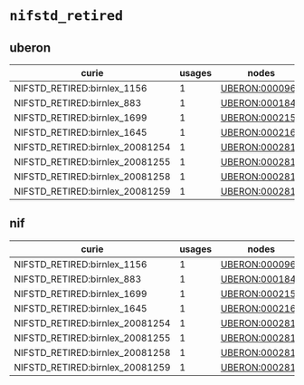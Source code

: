 # `nifstd_retired`

## uberon

| curie                           |   usages | nodes                                                           |
|---------------------------------|----------|-----------------------------------------------------------------|
| NIFSTD_RETIRED:birnlex_1156     |        1 | [UBERON:0000966](http://purl.obolibrary.org/obo/UBERON_0000966) |
| NIFSTD_RETIRED:birnlex_883      |        1 | [UBERON:0001844](http://purl.obolibrary.org/obo/UBERON_0001844) |
| NIFSTD_RETIRED:birnlex_1699     |        1 | [UBERON:0002152](http://purl.obolibrary.org/obo/UBERON_0002152) |
| NIFSTD_RETIRED:birnlex_1645     |        1 | [UBERON:0002163](http://purl.obolibrary.org/obo/UBERON_0002163) |
| NIFSTD_RETIRED:birnlex_20081254 |        1 | [UBERON:0002814](http://purl.obolibrary.org/obo/UBERON_0002814) |
| NIFSTD_RETIRED:birnlex_20081255 |        1 | [UBERON:0002815](http://purl.obolibrary.org/obo/UBERON_0002815) |
| NIFSTD_RETIRED:birnlex_20081258 |        1 | [UBERON:0002817](http://purl.obolibrary.org/obo/UBERON_0002817) |
| NIFSTD_RETIRED:birnlex_20081259 |        1 | [UBERON:0002818](http://purl.obolibrary.org/obo/UBERON_0002818) |

## nif

| curie                           |   usages | nodes                                                           |
|---------------------------------|----------|-----------------------------------------------------------------|
| NIFSTD_RETIRED:birnlex_1156     |        1 | [UBERON:0000966](http://purl.obolibrary.org/obo/UBERON_0000966) |
| NIFSTD_RETIRED:birnlex_883      |        1 | [UBERON:0001844](http://purl.obolibrary.org/obo/UBERON_0001844) |
| NIFSTD_RETIRED:birnlex_1699     |        1 | [UBERON:0002152](http://purl.obolibrary.org/obo/UBERON_0002152) |
| NIFSTD_RETIRED:birnlex_1645     |        1 | [UBERON:0002163](http://purl.obolibrary.org/obo/UBERON_0002163) |
| NIFSTD_RETIRED:birnlex_20081254 |        1 | [UBERON:0002814](http://purl.obolibrary.org/obo/UBERON_0002814) |
| NIFSTD_RETIRED:birnlex_20081255 |        1 | [UBERON:0002815](http://purl.obolibrary.org/obo/UBERON_0002815) |
| NIFSTD_RETIRED:birnlex_20081258 |        1 | [UBERON:0002817](http://purl.obolibrary.org/obo/UBERON_0002817) |
| NIFSTD_RETIRED:birnlex_20081259 |        1 | [UBERON:0002818](http://purl.obolibrary.org/obo/UBERON_0002818) |

